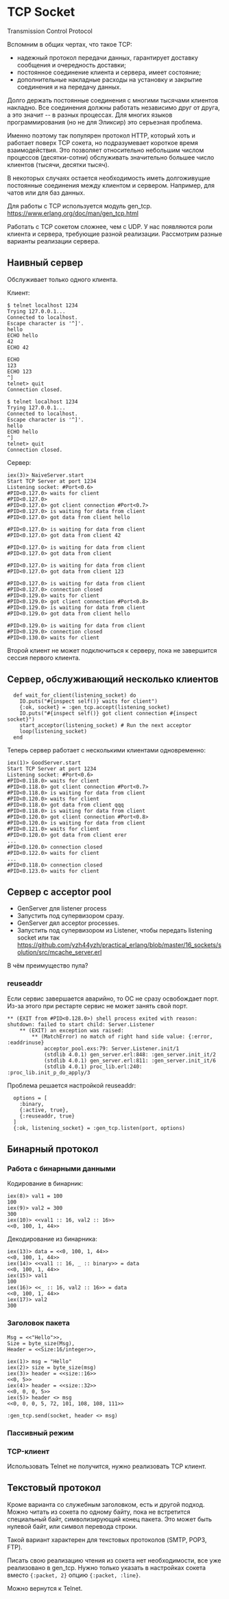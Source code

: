 # TCP Socket

Transmission Control Protocol

Вспомним в общих чертах, что такое TCP:
- надежный протокол передачи данных, гарантирует доставку сообщения и очередность доставки;
- постоянное соединение клиента и сервера, имеет состояние;
- дополнительные накладные расходы на установку и закрытие соединения и на передачу данных.

Долго держать постоянные соединения с многими тысячами клиентов накладно. Все соединения должны работать независимо друг от друга, а это значит -- в разных процессах. Для многих языков программирования (но не для Эликсир) это серьезная проблема.

Именно поэтому так популярен протокол HTTP, который хоть и работает поверх TCP сокета, но подразумевает короткое время взаимодействия. Это позволяет относительно небольшим числом процессов (десятки-сотни) обслуживать значительно большее число клиентов (тысячи, десятки тысяч).

В некоторых случаях остается необходимость иметь долгоживущие постоянные соединения между клиентом и сервером. Например, для чатов или для баз данных. 

Для работы с TCP используется модуль gen_tcp.
https://www.erlang.org/doc/man/gen_tcp.html

Работать с TCP сокетом сложнее, чем с UDP. У нас появляются роли клиента и сервера, требующие разной реализации. Рассмотрим разные варианты реализации сервера.

## Наивный сервер

Обслуживает только одного клиента.

Клиент:
```
$ telnet localhost 1234
Trying 127.0.0.1...
Connected to localhost.
Escape character is '^]'.
hello
ECHO hello
42
ECHO 42

ECHO 
123
ECHO 123
^]
telnet> quit
Connection closed.

$ telnet localhost 1234
Trying 127.0.0.1...
Connected to localhost.
Escape character is '^]'.
hello
ECHO hello
^]
telnet> quit
Connection closed.
```

Сервер:
```
iex(3)> NaiveServer.start
Start TCP Server at port 1234
Listening socket: #Port<0.6>
#PID<0.127.0> waits for client
#PID<0.127.0>
#PID<0.127.0> got client connection #Port<0.7>
#PID<0.127.0> is waiting for data from client
#PID<0.127.0> got data from client hello

#PID<0.127.0> is waiting for data from client
#PID<0.127.0> got data from client 42

#PID<0.127.0> is waiting for data from client
#PID<0.127.0> got data from client 

#PID<0.127.0> is waiting for data from client
#PID<0.127.0> got data from client 123

#PID<0.127.0> is waiting for data from client
#PID<0.127.0> connection closed
#PID<0.129.0> waits for client
#PID<0.129.0> got client connection #Port<0.8>
#PID<0.129.0> is waiting for data from client
#PID<0.129.0> got data from client hello

#PID<0.129.0> is waiting for data from client
#PID<0.129.0> connection closed
#PID<0.130.0> waits for client
```

Второй клиент не может подключиться к серверу, пока не завершится сессия первого клиента.


## Сервер, обслуживающий несколько клиентов

```
  def wait_for_client(listening_socket) do
    IO.puts("#{inspect self()} waits for client")
    {:ok, socket} = :gen_tcp.accept(listening_socket)
    IO.puts("#{inspect self()} got client connection #{inspect socket}")
    start_acceptor(listening_socket) # Run the next acceptor
    loop(listening_socket)
  end
```

Теперь сервер работает с несколькими клиентами одновременно:

```
iex(1)> GoodServer.start
Start TCP Server at port 1234
Listening socket: #Port<0.6>
#PID<0.118.0> waits for client
#PID<0.118.0> got client connection #Port<0.7>
#PID<0.118.0> is waiting for data from client
#PID<0.120.0> waits for client
#PID<0.118.0> got data from client qqq
#PID<0.118.0> is waiting for data from client
#PID<0.120.0> got client connection #Port<0.8>
#PID<0.120.0> is waiting for data from client
#PID<0.121.0> waits for client
#PID<0.120.0> got data from client erer
...
#PID<0.120.0> connection closed
#PID<0.122.0> waits for client
...
#PID<0.118.0> connection closed
#PID<0.123.0> waits for client
```

## Сервер с acceptor pool

- GenServer для listener process 
- Запустить под супервизором сразу.
- GenServer дял acceptor processes.
- Запустить под супервизором из Listener, чтобы передать listening socket
  или так 
  https://github.com/yzh44yzh/practical_erlang/blob/master/16_sockets/solution/src/mcache_server.erl

В чём преимущество пула?


### reuseaddr

Если сервис завершается аварийно, то ОС не сразу освобождает порт. Из-за этого при рестарте сервис не может занять свой порт.

```
** (EXIT from #PID<0.128.0>) shell process exited with reason: shutdown: failed to start child: Server.Listener
    ** (EXIT) an exception was raised:
        ** (MatchError) no match of right hand side value: {:error, :eaddrinuse}
            acceptor_pool.exs:79: Server.Listener.init/1
            (stdlib 4.0.1) gen_server.erl:848: :gen_server.init_it/2
            (stdlib 4.0.1) gen_server.erl:811: :gen_server.init_it/6
            (stdlib 4.0.1) proc_lib.erl:240: :proc_lib.init_p_do_apply/3
```

Проблема решается настройкой reuseaddr:

```
  options = [
    :binary,
    {:active, true},
    {:reuseaddr, true}
  ]
  {:ok, listening_socket} = :gen_tcp.listen(port, options)
```


## Бинарный протокол

### Работа с бинарными данными

Кодирование в бинарник:

```
iex(8)> val1 = 100
100
iex(9)> val2 = 300
300
iex(10)> <<val1 :: 16, val2 :: 16>>
<<0, 100, 1, 44>>
```

Декодирование из бинарника:
```
iex(13)> data = <<0, 100, 1, 44>>
<<0, 100, 1, 44>>
iex(14)> <<val1 :: 16, _ :: binary>> = data
<<0, 100, 1, 44>>
iex(15)> val1
100
iex(16)> <<_ :: 16, val2 :: 16>> = data
<<0, 100, 1, 44>>
iex(17)> val2
300
```

### Заголовок пакета

```
Msg = <<"Hello">>,
Size = byte_size(Msg),
Header = <<Size:16/integer>>,

iex(1)> msg = "Hello"
iex(2)> size = byte_size(msg)
iex(3)> header = <<size::16>>
<<0, 5>>
iex(4)> header = <<size::32>>
<<0, 0, 0, 5>>
iex(5)> header <> msg
<<0, 0, 0, 5, 72, 101, 108, 108, 111>>

:gen_tcp.send(socket, header <> msg)
```

### Пассивный режим

### TCP-клиент

Использовать Telnet не получится, нужно реализовать TCP клиент.


## Текстовый протокол

Кроме варианта со служебным заголовком, есть и другой подход. Можно читать из сокета по одному байту, пока не встретится специальный байт, символизирующий конец пакета. Это может быть нулевой байт, или символ перевода строки.

Такой вариант характерен для текстовых протоколов (SMTP, POP3, FTP).

Писать свою реализацию чтения из сокета нет необходимости, все уже реализовано в gen_tcp. Нужно только указать в настройках сокета вместо `{:packet, 2}` опцию `{:packet, :line}`.

Можно вернутся к Telnet.
